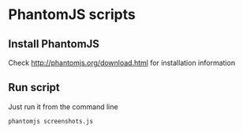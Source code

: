 # PhantomJS scripts

## Install PhantomJS
Check http://phantomjs.org/download.html for installation information

## Run script
Just run it from the command line

```
phantomjs screenshots.js
```
